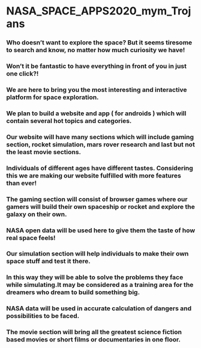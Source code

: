 # NASA_SPACE_APPS2020_mym_Trojans
### Who doesn’t want to explore the space? But it seems tiresome to search and know, no matter how much curiosity we have!
### Won’t it be fantastic to have everything in front of you in just one click?!

### We are here to bring you the most interesting and interactive platform for space exploration.
### We plan to build a website and app ( for androids ) which will contain several hot topics and categories. 
### Our website will have many sections which will include gaming section, rocket simulation, mars rover research and last but not the least movie sections.
### Individuals of different ages have different tastes. Considering this we are making our website fulfilled with more features than ever!

### The gaming section will consist of browser games where our gamers will build their own spaceship or rocket and explore the galaxy on their own.
### NASA open data will be used here to give them the taste of how real space feels! 
### Our simulation section will help individuals to make their own space stuff and test it there. 
### In this way they will be able to solve the problems they face while simulating.It may be considered as a training area for the dreamers who dream to build something big. 
### NASA data will be used in accurate calculation of dangers and possibilities to be faced. 
### The movie section will bring all the greatest science fiction based movies or short films or documentaries in one floor.
